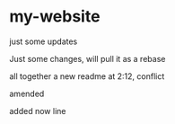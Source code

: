 # my-website

just some updates

Just some changes, will pull it as a rebase

all together a new readme at 2:12, conflict

amended

added now line
